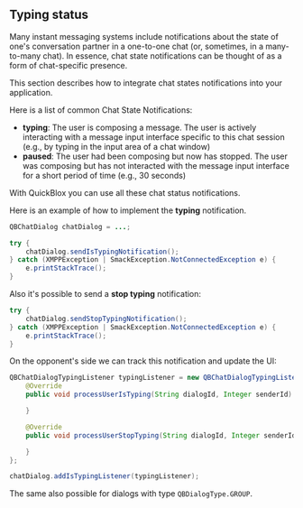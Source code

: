 <span id="Typing_status" class="on_page_navigation"></span>
## Typing status

Many instant messaging systems include notifications about the state of one's conversation partner in a one-to-one chat (or, sometimes, in a many-to-many chat). In essence, chat state notifications can be thought of as a form of chat-specific presence. 

This section describes how to integrate chat states notifications into your application.

Here is a list of common Chat State Notifications:

* **typing**: The user is composing a message. The user is actively interacting with a message input interface specific to this chat session (e.g., by typing in the input area of a chat window)
* **paused**: The user had been composing but now has stopped. The user was composing but has not interacted with the message input interface for a short period of time (e.g., 30 seconds)


With QuickBlox you can use all these chat status notifications.

Here is an example of how to implement the **typing** notification.
```java
QBChatDialog chatDialog = ...;

try {
    chatDialog.sendIsTypingNotification();
} catch (XMPPException | SmackException.NotConnectedException e) {
    e.printStackTrace();
}
```

Also it's possible to send a **stop typing** notification:
```java
try {
    chatDialog.sendStopTypingNotification();
} catch (XMPPException | SmackException.NotConnectedException e) {
    e.printStackTrace();
}
```


On the opponent's side we can track this notification and update the UI:
```java
QBChatDialogTypingListener typingListener = new QBChatDialogTypingListener() {
    @Override
    public void processUserIsTyping(String dialogId, Integer senderId) {

    }

    @Override
    public void processUserStopTyping(String dialogId, Integer senderId) {

    }
};

chatDialog.addIsTypingListener(typingListener);
```

The same also possible for dialogs with type ```QBDialogType.GROUP```.
